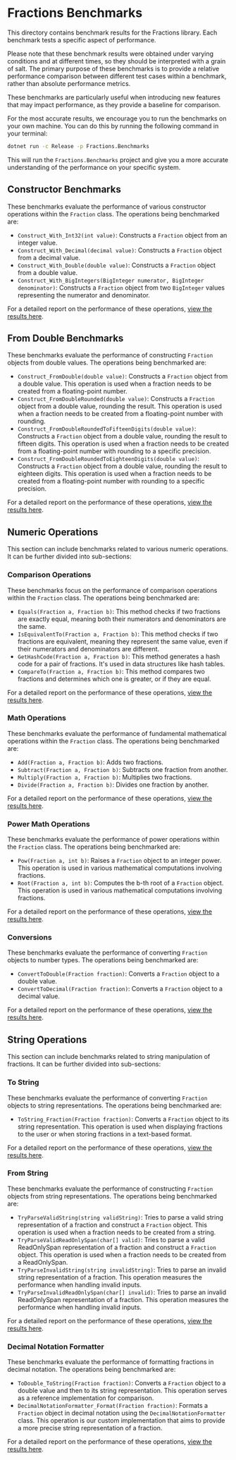 ﻿# Fractions Benchmarks

This directory contains benchmark results for the Fractions library. Each benchmark tests a specific aspect of performance. 

Please note that these benchmark results were obtained under varying conditions and at different times, so they should be interpreted with a grain of salt. The primary purpose of these benchmarks is to provide a relative performance comparison between different test cases within a benchmark, rather than absolute performance metrics.

These benchmarks are particularly useful when introducing new features that may impact performance, as they provide a baseline for comparison.

For the most accurate results, we encourage you to run the benchmarks on your own machine. You can do this by running the following command in your terminal:

```bash
dotnet run -c Release -p Fractions.Benchmarks
```

This will run the `Fractions.Benchmarks` project and give you a more accurate understanding of the performance on your specific system.

## Constructor Benchmarks
These benchmarks evaluate the performance of various constructor operations within the `Fraction` class. The operations being benchmarked are:
- `Construct_With_Int32(int value)`: Constructs a `Fraction` object from an integer value.
- `Construct_With_Decimal(decimal value)`: Constructs a `Fraction` object from a decimal value.
- `Construct_With_Double(double value)`: Constructs a `Fraction` object from a double value.
- `Construct_With_BigIntegers(BigInteger numerator, BigInteger denominator)`: Constructs a `Fraction` object from two `BigInteger` values representing the numerator and denominator.

For a detailed report on the performance of these operations, [view the results here](./results/Fractions.Benchmarks.ConstructorBenchmarks-report-github.md).

## From Double Benchmarks
These benchmarks evaluate the performance of constructing `Fraction` objects from double values. The operations being benchmarked are:
- `Construct_FromDouble(double value)`: Constructs a `Fraction` object from a double value. This operation is used when a fraction needs to be created from a floating-point number.
- `Construct_FromDoubleRounded(double value)`: Constructs a `Fraction` object from a double value, rounding the result. This operation is used when a fraction needs to be created from a floating-point number with rounding.
- `Construct_FromDoubleRoundedToFifteenDigits(double value)`: Constructs a `Fraction` object from a double value, rounding the result to fifteen digits. This operation is used when a fraction needs to be created from a floating-point number with rounding to a specific precision.
- `Construct_FromDoubleRoundedToEighteenDigits(double value)`: Constructs a `Fraction` object from a double value, rounding the result to eighteen digits. This operation is used when a fraction needs to be created from a floating-point number with rounding to a specific precision.

For a detailed report on the performance of these operations, [view the results here](./results/Fractions.Benchmarks.FromDoubleBenchmarks-report-github.md).

## Numeric Operations
This section can include benchmarks related to various numeric operations. It can be further divided into sub-sections:

### Comparison Operations
These benchmarks focus on the performance of comparison operations within the `Fraction` class. The operations being benchmarked are:
- `Equals(Fraction a, Fraction b)`: This method checks if two fractions are exactly equal, meaning both their numerators and denominators are the same.
- `IsEquivalentTo(Fraction a, Fraction b)`: This method checks if two fractions are equivalent, meaning they represent the same value, even if their numerators and denominators are different.
- `GetHashCode(Fraction a, Fraction b)`: This method generates a hash code for a pair of fractions. It's used in data structures like hash tables.
- `CompareTo(Fraction a, Fraction b)`: This method compares two fractions and determines which one is greater, or if they are equal.

For a detailed report on the performance of these operations, [view the results here](./results/Fractions.Benchmarks.ComparisonBenchmarks-report-github.md).

### Math Operations
These benchmarks evaluate the performance of fundamental mathematical operations within the `Fraction` class. The operations being benchmarked are:
- `Add(Fraction a, Fraction b)`: Adds two fractions.
- `Subtract(Fraction a, Fraction b)`: Subtracts one fraction from another.
- `Multiply(Fraction a, Fraction b)`: Multiplies two fractions.
- `Divide(Fraction a, Fraction b)`: Divides one fraction by another.

For a detailed report on the performance of these operations, [view the results here](./results/Fractions.Benchmarks.MathBenchmarks-report-github.md).


### Power Math Operations
These benchmarks evaluate the performance of power operations within the `Fraction` class. The operations being benchmarked are:
- `Pow(Fraction a, int b)`: Raises a `Fraction` object to an integer power. This operation is used in various mathematical computations involving fractions.
- `Root(Fraction a, int b)`: Computes the b-th root of a `Fraction` object. This operation is used in various mathematical computations involving fractions.

For a detailed report on the performance of these operations, [view the results here](./results/Fractions.Benchmarks.PowerMathBenchmarks-report-github.md).

### Conversions
These benchmarks evaluate the performance of converting `Fraction` objects to number types. The operations being benchmarked are:
- `ConvertToDouble(Fraction fraction)`: Converts a `Fraction` object to a double value.
- `ConvertToDecimal(Fraction fraction)`: Converts a `Fraction` object to a decimal value.

For a detailed report on the performance of these operations, [view the results here](./results/Fractions.Benchmarks.ConvertToNumberBenchmarks-report-github.md).

## String Operations
This section can include benchmarks related to string manipulation of fractions. It can be further divided into sub-sections:

### To String
These benchmarks evaluate the performance of converting `Fraction` objects to string representations. The operations being benchmarked are:
- `ToString_Fraction(Fraction fraction)`: Converts a `Fraction` object to its string representation. This operation is used when displaying fractions to the user or when storing fractions in a text-based format.

For a detailed report on the performance of these operations, [view the results here](./results/Fractions.Benchmarks.ToStringBenchmarks-report-github.md).


### From String
These benchmarks evaluate the performance of constructing `Fraction` objects from string representations. The operations being benchmarked are:
- `TryParseValidString(string validString)`: Tries to parse a valid string representation of a fraction and construct a `Fraction` object. This operation is used when a fraction needs to be created from a string.
- `TryParseValidReadOnlySpan(char[] valid)`: Tries to parse a valid ReadOnlySpan representation of a fraction and construct a `Fraction` object. This operation is used when a fraction needs to be created from a ReadOnlySpan.
- `TryParseInvalidString(string invalidString)`: Tries to parse an invalid string representation of a fraction. This operation measures the performance when handling invalid inputs.
- `TryParseInvalidReadOnlySpan(char[] invalid)`: Tries to parse an invalid ReadOnlySpan representation of a fraction. This operation measures the performance when handling invalid inputs.

For a detailed report on the performance of these operations, [view the results here](./results/Fractions.Benchmarks.FromStringBenchmarks-report-github.md).

### Decimal Notation Formatter
These benchmarks evaluate the performance of formatting fractions in decimal notation. The operations being benchmarked are:
- `ToDouble_ToString(Fraction fraction)`: Converts a `Fraction` object to a double value and then to its string representation. This operation serves as a reference implementation for comparison.
- `DecimalNotationFormatter_Format(Fraction fraction)`: Formats a `Fraction` object in decimal notation using the `DecimalNotationFormatter` class. This operation is our custom implementation that aims to provide a more precise string representation of a fraction.

For a detailed report on the performance of these operations, [view the results here](./results/Fractions.Benchmarks.DecimalNotationFormatterBenchmarks-report-github.md).
